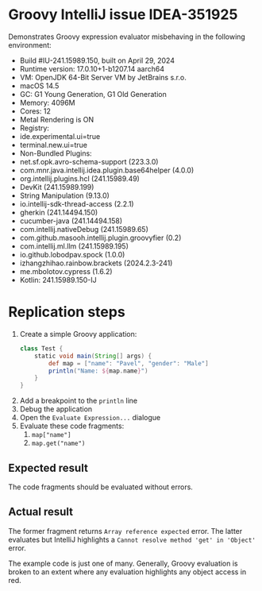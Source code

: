 # Groovy IntelliJ issue IDEA-351925

Demonstrates Groovy expression evaluator misbehaving in the following environment:
- Build #IU-241.15989.150, built on April 29, 2024
- Runtime version: 17.0.10+1-b1207.14 aarch64
- VM: OpenJDK 64-Bit Server VM by JetBrains s.r.o.
- macOS 14.5
- GC: G1 Young Generation, G1 Old Generation
- Memory: 4096M
- Cores: 12
- Metal Rendering is ON
- Registry:
- ide.experimental.ui=true
- terminal.new.ui=true
- Non-Bundled Plugins:
- net.sf.opk.avro-schema-support (223.3.0)
- com.mnr.java.intellij.idea.plugin.base64helper (4.0.0)
- org.intellij.plugins.hcl (241.15989.49)
- DevKit (241.15989.199)
- String Manipulation (9.13.0)
- io.intellij-sdk-thread-access (2.2.1)
- gherkin (241.14494.150)
- cucumber-java (241.14494.158)
- com.intellij.nativeDebug (241.15989.65)
- com.github.masooh.intellij.plugin.groovyfier (0.2)
- com.intellij.ml.llm (241.15989.195)
- io.github.lobodpav.spock (1.0.0)
- izhangzhihao.rainbow.brackets (2024.2.3-241)
- me.mbolotov.cypress (1.6.2)
- Kotlin: 241.15989.150-IJ
         
# Replication steps
1. Create a simple Groovy application:
   ```groovy
   class Test {
       static void main(String[] args) {
           def map = ["name": "Pavel", "gender": "Male"]
           println("Name: ${map.name}")
       }
   }
   ```
2. Add a breakpoint to the `println` line
3. Debug the application
4. Open the `Evaluate Expression...` dialogue
5. Evaluate these code fragments:
    1. `map["name"]`
    2. `map.get("name")`

## Expected result

The code fragments should be evaluated without errors.

## Actual result

The former fragment returns `Array reference expected` error.
The latter evaluates but IntelliJ highlights a `Cannot resolve method 'get' in 'Object'` error.

The example code is just one of many. Generally, Groovy evaluation is broken to an extent where any evaluation highlights any object access in red.
